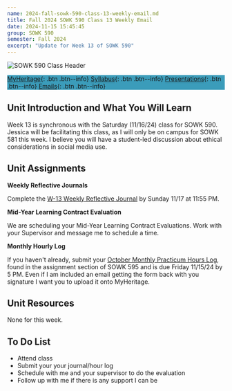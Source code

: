 ```yaml
---
name: 2024-fall-sowk-590-class-13-weekly-email.md
title: Fall 2024 SOWK 590 Class 13 Weekly Email
date: 2024-11-15 15:45:45
group: SOWK 590
semester: Fall 2024
excerpt: "Update for Week 13 of SOWK 590"
---
```


![SOWK 590 Class Header](https://jacobrcampbell.com/assets/media/2024-09-01-sowk-590-email-header-image.jpg)

<div style="background-color: #3b9cba; width: 100%;" markdown="1">

[MyHeritage](https://myheritage.heritage.edu/ICS/Academics/SOWK/SOWK_590/2425_FA-SOWK_590-1/){: .btn .btn--info}
[Syllabus](https://myheritage.heritage.edu/ICS/Academics/SOWK/SOWK_590/2425_FA-SOWK_590-1/Syllabus.jnz){: .btn .btn--info}
[Presentations](https://presentations.jacobrcampbell.com){: .btn .btn--info}
[Emails](https://jacobrcampbell.com/communications/){: .btn .btn--info}

</div>

## Unit Introduction and What You Will Learn

Week 13 is synchronous with the Saturday (11/16/24) class for SOWK 590. Jessica will be facilitating this class, as I will only be on campus for SOWK 581 this week. I believe you will have a student-led discussion about ethical considerations in social media use.

## Unit Assignments

**Weekly Reflective Journals**

Complete the [W-13 Weekly Reflective Journal](https://myheritage.heritage.edu/ICS/Academics/SOWK/SOWK_590/2425_FA-SOWK_590-1/Assignments.jnz?portlet=Coursework&screen=AssignmentDetailView&screenType=change&id=afd76497-9ee8-42fe-9a6c-14797692c96d) by Sunday 11/17 at 11:55 PM.

**Mid-Year Learning Contract Evaluation**

We are scheduling your Mid-Year Learning Contract Evaluations. Work with your Supervisor and message me to schedule a time.

**Monthly Hourly Log**

If you haven't already, submit your [October Monthly Practicum Hours Log](https://myheritage.heritage.edu/ICS/Academics/SOWK/SOWK_595/2425_FA-SOWK_595-1/Assignments.jnz?portlet=Coursework&screen=AssignmentDetailView&screenType=change&id=0010806b-061e-48c5-b0fb-487b6fdc8f2a), found in the assignment section of SOWK 595 and is due Friday 11/15/24 by 5 PM. Even if I am included an email getting the form back with you signature I want you to upload it onto MyHeritage.

## Unit Resources

None for this week.

## To Do List

- Attend class
- Submit your your journal/hour log
- Schedule with me and your supervisor to do the evaluation
- Follow up with me if there is any support I can be